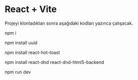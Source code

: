 # React + Vite

Projeyi klonladıktan sonra aşağıdaki kodları yazınca çalışacak.

npm i

npm install uuid

npm install react-hot-toast

npm install react-dnd react-dnd-html5-backend

npm run dev
